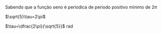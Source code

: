 Sabendo que a função seno é periodica de periodo positivo mínimo de $2\pi$

$\sqrt{5}\tau=2\pi$

$\tau=\dfrac{2\pi}{\sqrt{5}}$ rad